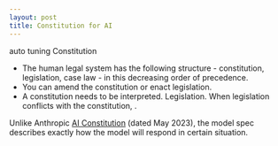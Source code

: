 ```yaml
---
layout: post
title: Constitution for AI
---
```

auto tuning 
Constitution

- The human legal system has the following structure - constitution, legislation, case law - in this decreasing order of precedence.
- You can amend the constitution or enact legislation.
- A constitution needs to be interpreted. Legislation. When legislation conflicts with the constitution, .



Unlike Anthropic [AI Constitution](https://www.anthropic.com/news/claudes-constitution) (dated May 2023), the model spec describes exactly how the model will respond in certain situation.
